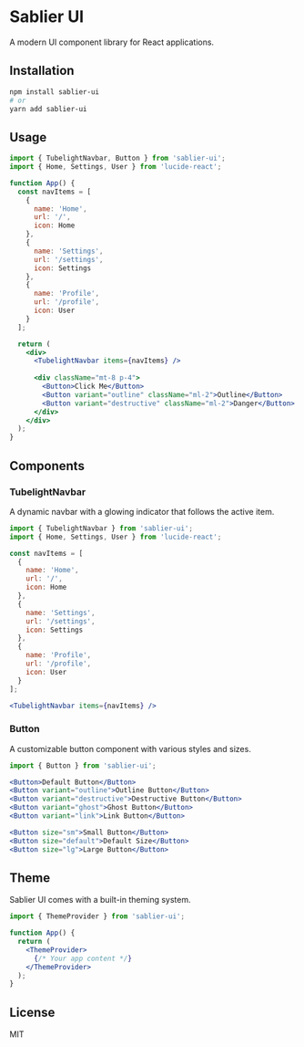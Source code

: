 # Sablier UI

A modern UI component library for React applications.

## Installation

```bash
npm install sablier-ui
# or
yarn add sablier-ui
```

## Usage

```jsx
import { TubelightNavbar, Button } from 'sablier-ui';
import { Home, Settings, User } from 'lucide-react';

function App() {
  const navItems = [
    {
      name: 'Home',
      url: '/',
      icon: Home
    },
    {
      name: 'Settings',
      url: '/settings',
      icon: Settings
    },
    {
      name: 'Profile',
      url: '/profile',
      icon: User
    }
  ];

  return (
    <div>
      <TubelightNavbar items={navItems} />
      
      <div className="mt-8 p-4">
        <Button>Click Me</Button>
        <Button variant="outline" className="ml-2">Outline</Button>
        <Button variant="destructive" className="ml-2">Danger</Button>
      </div>
    </div>
  );
}
```

## Components

### TubelightNavbar

A dynamic navbar with a glowing indicator that follows the active item.

```jsx
import { TubelightNavbar } from 'sablier-ui';
import { Home, Settings, User } from 'lucide-react';

const navItems = [
  {
    name: 'Home',
    url: '/',
    icon: Home
  },
  {
    name: 'Settings',
    url: '/settings',
    icon: Settings
  },
  {
    name: 'Profile',
    url: '/profile',
    icon: User
  }
];

<TubelightNavbar items={navItems} />
```

### Button

A customizable button component with various styles and sizes.

```jsx
import { Button } from 'sablier-ui';

<Button>Default Button</Button>
<Button variant="outline">Outline Button</Button>
<Button variant="destructive">Destructive Button</Button>
<Button variant="ghost">Ghost Button</Button>
<Button variant="link">Link Button</Button>

<Button size="sm">Small Button</Button>
<Button size="default">Default Size</Button>
<Button size="lg">Large Button</Button>
```

## Theme

Sablier UI comes with a built-in theming system.

```jsx
import { ThemeProvider } from 'sablier-ui';

function App() {
  return (
    <ThemeProvider>
      {/* Your app content */}
    </ThemeProvider>
  );
}
```

## License

MIT 